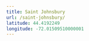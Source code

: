 ```yaml
---
title: Saint Johnsbury
url: /saint-johnsbury/
latitude: 44.4192249
longitude: -72.01509510000001
---
```

